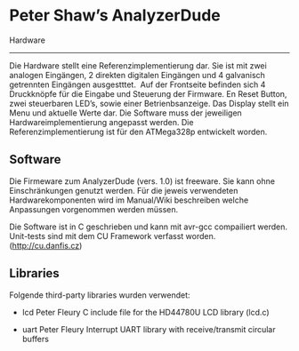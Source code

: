 Peter Shaw’sAnalyzerDude
==================

Hardware
------------------
Die Hardware stellt eine Referenzimplementierung dar. Sie ist mit zwei analogen Eingängen, 2 direkten digitalen Eingängen und 4 galvanisch getrennten Eingängen ausgestttet.  Auf der Frontseite befinden sich 4 Druckknöpfe für die Eingabe und Steuerung der Firmware. En Reset Button, zwei steuerbaren LED’s, sowie einer Betrienbsanzeige. Das Display stellt ein Menu und aktuelle Werte dar. Die Software muss der jeweiligen Hardwareimplementierung angepasst werden. Die Referenzimplementierung ist für den ATMega328p entwickelt worden.

Software
------------------
Die Firmeware zum AnalyzerDude (vers. 1.0) ist freeware. Sie kann ohne Einschränkungen genutzt werden. Für die jeweis verwendeten Hardwarekomponenten wird im Manual/Wiki beschreiben welche Anpassungen vorgenommen werden müssen. Die Software ist in C geschrieben und kann mit avr-gcc compailiert werden. Unit-tests sind mit dem CU Framework verfasst worden. (http://cu.danfis.cz)

Libraries
------------------
Folgende third-party libraries wurden verwendet:* lcd	Peter Fleury	C include file for the HD44780U LCD library (lcd.c)
* uart	Peter Fleury	Interrupt UART library with receive/transmit circular buffers


